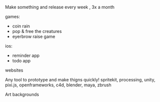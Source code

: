Make something and release every week , 3x a month


games:

- coin rain
- pop & free the creatures
- eyerbrow raise game


ios:
- reminder app
- todo app




websites




Any tool to prototype and make thigns quickly!
spritekit, processing, unity, pixi.js, openframeworks, 
c4d, blender, maya, zbrush


Art backgrounds





